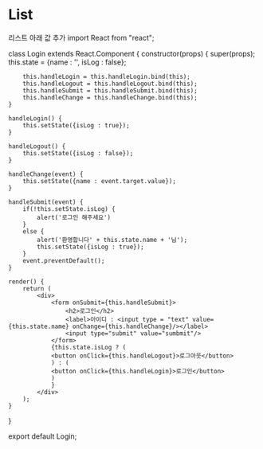 # List
리스트 아래 값 추가
import React from "react";

class Login extends React.Component {
    constructor(props) {
        super(props);
        this.state = {name : '', isLog : false};

        this.handleLogin = this.handleLogin.bind(this);
        this.handleLogout = this.handleLogout.bind(this);
        this.handleSubmit = this.handleSubmit.bind(this);
        this.handleChange = this.handleChange.bind(this);
    }

    handleLogin() {
        this.setState({isLog : true});
    }

    handleLogout() {
        this.setState({isLog : false});
    }

    handleChange(event) {
        this.setState({name : event.target.value});
    }
    
    handleSubmit(event) {
        if(!this.setState.isLog) {
            alert('로그인 해주세요')
        }
        else {
            alert('환영합니다' + this.state.name + '님');
            this.setState({isLog : true});
        }
        event.preventDefault();
    }

    render() {
        return (
            <div>
                <form onSubmit={this.handleSubmit}>
                    <h2>로그인</h2>
                    <label>아이디 : <input type = "text" value={this.state.name} onChange={this.handleChange}/></label>
                    <input type="submit" value="sumbmit"/>
                </form>  
                {this.state.isLog ? (
                <button onClick={this.handleLogout}>로그아웃</button>
                ) : (
                <button onClick={this.handleLogin}>로그인</button>
                )
                }
            </div>
        );
    }
}

export default Login;
